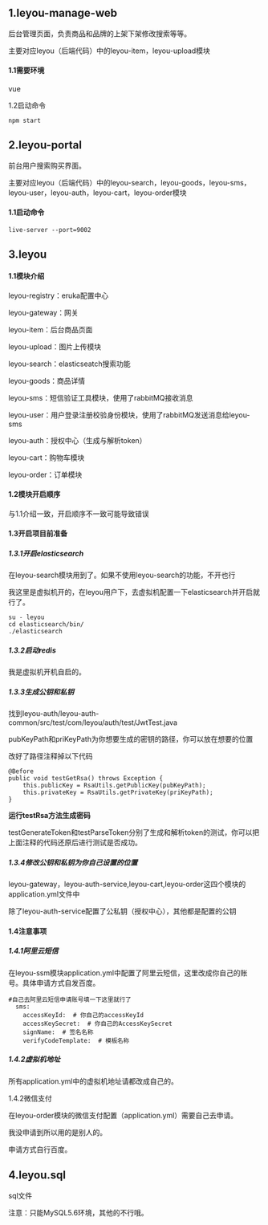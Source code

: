 ## 1.leyou-manage-web

后台管理页面，负责商品和品牌的上架下架修改搜索等等。

主要对应leyou（后端代码）中的leyou-item，leyou-upload模块

#### 1.1需要环境

vue

1.2启动命令

```
npm start
```



## 2.leyou-portal

前台用户搜索购买界面。

主要对应leyou（后端代码）中的leyou-search，leyou-goods，leyou-sms，leyou-user，leyou-auth，leyou-cart，leyou-order模块

#### 1.1启动命令

```
live-server --port=9002
```



## 3.leyou

#### 1.1模块介绍

leyou-registry：eruka配置中心

leyou-gateway：网关

leyou-item：后台商品页面

leyou-upload：图片上传模块

leyou-search：elasticseatch搜索功能

leyou-goods：商品详情

leyou-sms：短信验证工具模块，使用了rabbitMQ接收消息

leyou-user：用户登录注册校验身份模块，使用了rabbitMQ发送消息给leyou-sms

leyou-auth：授权中心（生成与解析token）

leyou-cart：购物车模块

leyou-order：订单模块



#### 1.2模块开启顺序

与1.1介绍一致，开启顺序不一致可能导致错误



#### 1.3开启项目前准备

##### 1.3.1开启elasticsearch

在leyou-search模块用到了。如果不使用leyou-search的功能，不开也行

我这里是虚拟机开的，在leyou用户下，去虚拟机配置一下elasticsearch并开启就行了。

```
su - leyou
cd elasticsearch/bin/
./elasticsearch
```



##### 1.3.2启动redis

我是虚拟机开机自启的。



##### 1.3.3生成公钥和私钥

找到leyou-auth/leyou-auth-common/src/test/com/leyou/auth/test/JwtTest.java

pubKeyPath和priKeyPath为你想要生成的密钥的路径，你可以放在想要的位置

改好了路径注释掉以下代码

```
@Before
public void testGetRsa() throws Exception {
    this.publicKey = RsaUtils.getPublicKey(pubKeyPath);
    this.privateKey = RsaUtils.getPrivateKey(priKeyPath);
}
```

**运行testRsa方法生成密码**



testGenerateToken和testParseToken分别了生成和解析token的测试，你可以把上面注释的代码还原后进行测试是否成功。



##### 1.3.4修改公钥和私钥为你自己设置的位置

leyou-gateway，leyou-auth-service,leyou-cart,leyou-order这四个模块的application.yml文件中

除了leyou-auth-service配置了公私钥（授权中心），其他都是配置的公钥



#### 1.4注意事项

##### 1.4.1阿里云短信

在leyou-ssm模块application.yml中配置了阿里云短信，这里改成你自己的账号。具体申请方式自发百度。

```
#自己去阿里云短信申请账号填一下这里就行了
  sms:
    accessKeyId:  # 你自己的accessKeyId
    accessKeySecret:  # 你自己的AccessKeySecret
    signName:  # 签名名称
    verifyCodeTemplate:  # 模板名称
```



##### 1.4.2虚拟机地址

所有application.yml中的虚拟机地址请都改成自己的。



1.4.2微信支付

在leyou-order模块的微信支付配置（application.yml）需要自己去申请。

我没申请到所以用的是别人的。

申请方式自行百度。



## 4.leyou.sql

sql文件

注意：只能MySQL5.6环境，其他的不行哦。
